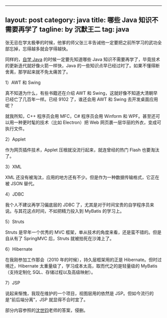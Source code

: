 
---
layout: post
category: java
title: 哪些 Java 知识不需要再学了
tagline: by 沉默王二
tag: java
---
张无忌在学太极拳的时候，他爹的师父张三丰告诫他一定要把之前所学习的武功全部忘掉，忘得越多就会学得越快。

同样的，[自学 Java](http://www.itwanger.com/java.html) 的时候一定要先知道哪些 Java 知识不需要再学了，毕竟技术的更新迭代就好像火箭一样快，Java 的一些知识点早已经过时了。如果不懂得断舍离，那学起来就不免太痛苦了。

<!--more-->


1）AWT 和 Swing

真不知道为什么，有些书籍还在介绍 AWT 和 Swing，这就好像不知道大清朝早已经亡了几百年一样。已经 9102 了，谁还会用 AWT 和 Swing 去开发桌面应用呢？

就我所知，C++ 程序员会用 MFC，C# 程序员会用 Winform 和 WPF。甚至还可以用一种更时髦的技术（比如 Electron）把 Web 网页裹一层华丽的外衣，变成可执行文件。

2）Applet

作为网页插件技术，Applet 压根就没流行起来，就连曾经的热门 Flash 也要淘汰了。

3）XML

XML 还没有被淘汰，应用的地方还有不少。但是作为一种数据传输格式，它正在被 JSON 替代。

4）JDBC

我个人不建议再学习偏底层的 JDBC 了，尤其是对于时间宝贵的自学程序员来说。与其花这点时间，不如把精力投入到 MyBatis 的学习上。

5）Struts

Struts 是早年一个优秀的 MVC 框架，单从技术的角度来看，还是蛮不错的。但是自从有了 SpringMVC 后，Struts 就被拍死在沙滩上了。

6）Hibernate

在我刚参加工作那会（2010 年的时候），持久层框架用的正是 Hibernate。但时过境迁，Hibernate 太重量级了，学习成本太高，取而代之的是轻量级的 MyBatis（支持定制化 SQL、存储过程以及高级映射）。

7）JSP

说起来惭愧，我现在维护的一个项目，视图层用的依然是 JSP。但如今流行的是“前后端分离”，JSP 就显得不合时宜了。

部分内容参照的[沈世钧](https://www.zhihu.com/people/zhang-xu-guang-21)老师的答案，侵删。


